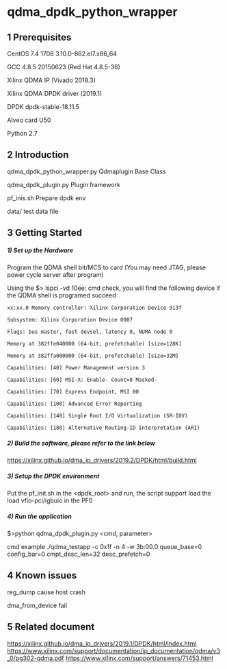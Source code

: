 # qdma_dpdk_python_wrapper

## 1 Prerequisites

CentOS 7.4 1708 3.10.0-862.el7.x86_64

GCC 4.8.5 20150623 (Red Hat 4.8.5-36)

Xilinx QDMA IP (Vivado 2018.3)

Xilinx QDMA DPDK driver (2019.1)

DPDK dpdk-stable-18.11.5

Alveo card U50

Python 2.7

## 2 Introduction 

qdma_dpdk_python_wrapper.py   Qdmaplugin Base Class

qdma_dpdk_plugin.py           Plugin framework

pf_inis.sh                    Prepare dpdk env 

data/                         test data file

## 3 Getting Started

##### 1) Set up the Hardware

Program the QDMA  shell bit/MCS to card (You may need JTAG, please power cycle server after program)

Using the $> lspci -vd 10ee: cmd check,  you will find the following device if the QDMA shell is programed succeed

    xx:xx.0 Memory controller: Xilinx Corporation Device 913f

	Subsystem: Xilinx Corporation Device 0007
	
	Flags: bus master, fast devsel, latency 0, NUMA node 0
	
	Memory at 382ffe040000 (64-bit, prefetchable) [size=128K]
	
	Memory at 382ffa000000 (64-bit, prefetchable) [size=32M]
	
	Capabilities: [40] Power Management version 3
	
	Capabilities: [60] MSI-X: Enable- Count=8 Masked-
	
	Capabilities: [70] Express Endpoint, MSI 00
	
	Capabilities: [100] Advanced Error Reporting
	
	Capabilities: [140] Single Root I/O Virtualization (SR-IOV)
	
	Capabilities: [180] Alternative Routing-ID Interpretation (ARI)

##### 2) Build the software, please refer to the link below
https://xilinx.github.io/dma_ip_drivers/2019.2/DPDK/html/build.html

##### 3) Setup the DPDK environment

Put the pf_init.sh in the <dpdk_root> and run, the script support load the load vfio-pci/igbuio in the PF0

##### 4) Run the application

 $>python qdma_dpdk_plugin.py <cmd, parameter>
 
 cmd example ./qdma_testapp -c 0x1f -n 4 -w 3b:00.0 queue_base=0 config_bar=0 cmpt_desc_len=32 desc_prefetch=0


## 4 Known issues

reg_dump cause host crash

dma_from_device fail

## 5  Related document

https://xilinx.github.io/dma_ip_drivers/2019.1/DPDK/html/index.html
https://www.xilinx.com/support/documentation/ip_documentation/qdma/v3_0/pg302-qdma.pdf
https://www.xilinx.com/support/answers/71453.html
